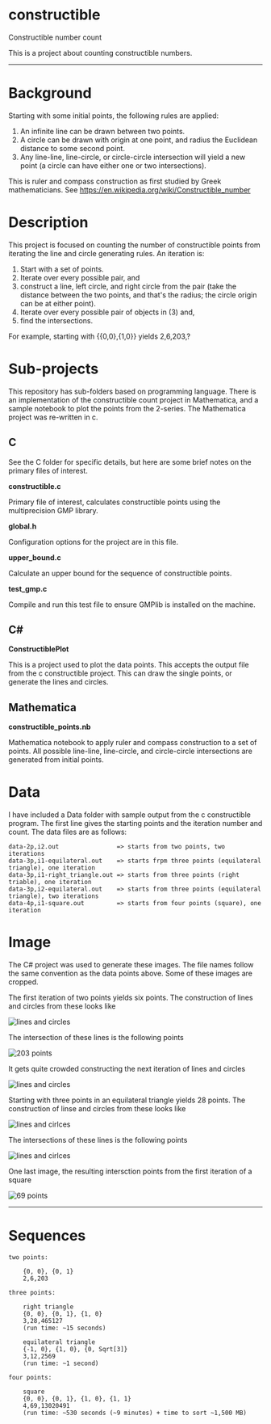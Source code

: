 # constructible
Constructible number count

This is a project about counting constructible numbers. 

-----

# Background

Starting with some initial points, the following rules are applied:

1. An infinite line can be drawn between two points.  
2. A circle can be drawn with origin at one point, and radius the Euclidean distance to some second point.  
3. Any line-line, line-circle, or circle-circle intersection will yield a new point (a circle can have either one or two intersections). 

This is ruler and compass construction as first studied by Greek mathematicians. See https://en.wikipedia.org/wiki/Constructible_number

# Description

This project is focused on counting the number of constructible points from iterating the line and circle generating rules. An iteration is:  

1. Start with a set of points.
2. Iterate over every possible pair, and
3. construct a line, left circle, and right circle from the pair (take the distance between the two points, and that's the radius; the circle origin can be at either point).
4. Iterate over every possible pair of objects in (3) and,
5. find the intersections.

For example, starting with {{0,0},{1,0}} yields 2,6,203,?

# Sub-projects

This repository has sub-folders based on programming language. There is an implementation
of the constructible count project in Mathematica, and a sample notebook to plot the points from the
2-series. The Mathematica project was re-written in c.

## C

See the C folder for specific details, but here are some brief notes on the primary files of interest.

**constructible.c**

Primary file of interest, calculates constructible points using the multiprecision GMP library.

**global.h**

Configuration options for the project are in this file.

**upper_bound.c**

Calculate an upper bound for the sequence of constructible points.

**test_gmp.c**

Compile and run this test file to ensure GMPlib is installed on the machine.

## C\#

**ConstructiblePlot**

This is a project used to plot the data points. This accepts the output file from the c constructible project. This can draw the single points, or generate the lines and circles.

## Mathematica

**constructible_points.nb**

Mathematica notebook to apply ruler and compass construction to a set of points. All possible line-line, line-circle, and circle-circle intersections are generated from initial points.

# Data

I have included a Data folder with sample output from the c constructible program. The first line gives the starting points and the iteration number and count. The data files are as follows:  

    data-2p,i2.out                => starts from two points, two iterations
    data-3p,i1-equilateral.out    => starts frpm three points (equilateral triangle), one iteration
    data-3p,i1-right_triangle.out => starts from three points (right triable), one iteration
    data-3p,i2-equilateral.out    => starts from three points (equilateral triangle), two iterations
    data-4p,i1-square.out         => starts from four points (square), one iteration

# Image

The C# project was used to generate these images. The file names follow the same convention as the data points above. Some of these images are cropped.  

The first iteration of two points yields six points. The construction of lines and circles from these looks like

![lines and circles](https://github.com/burnsba/constructible/raw/master/image/small-2p,i1-lines.jpg)  

The intersection of these lines is the following points

![203 points](https://github.com/burnsba/constructible/raw/master/image/small-2p,i2-points.jpg)  

It gets quite crowded constructing the next iteration of lines and circles

![lines and circles](https://github.com/burnsba/constructible/raw/master/image/small-2p,i2-lines.jpg)  

Starting with three points in an equilateral triangle yields 28 points. The construction of linse and circles from these looks like

![lines and cirlces](https://github.com/burnsba/constructible/raw/master/image/small-3p,i1-equilateral-lines.jpg)  

The intersections of these lines is the following points

![lines and cirlces](https://github.com/burnsba/constructible/raw/master/image/small-3p,i2-equilateral-points.jpg)  

One last image, the resulting intersction points from the first iteration of a square

![69 points](https://github.com/burnsba/constructible/raw/master/image/small-4p,i1-square-points.jpg)  

-----

# Sequences

    two points:
    
        {0, 0}, {0, 1}
        2,6,203

    three points:

        right triangle
        {0, 0}, {0, 1}, {1, 0}
        3,28,465127
        (run time: ~15 seconds)

        equilateral triangle
        {-1, 0}, {1, 0}, {0, Sqrt[3]}
        3,12,2569
        (run time: ~1 second)

    four points:

        square
        {0, 0}, {0, 1}, {1, 0}, {1, 1}
        4,69,13020491
        (run time: ~530 seconds (~9 minutes) + time to sort ~1,500 MB)
